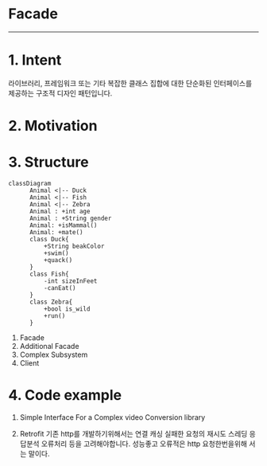 

# Facade

---


# 1. Intent
라이브러리, 프레임워크 또는 기타 복잡한 클래스 집합에 대한 단순화된 인터페이스를 제공하는 구조적 디자인 패턴입니다.


# 2. Motivation


# 3. Structure


```mermaid
classDiagram
      Animal <|-- Duck
      Animal <|-- Fish
      Animal <|-- Zebra
      Animal : +int age
      Animal : +String gender
      Animal: +isMammal()
      Animal: +mate()
      class Duck{
          +String beakColor
          +swim()
          +quack()
      }
      class Fish{
          -int sizeInFeet
          -canEat()
      }
      class Zebra{
          +bool is_wild
          +run()
      }
```
1. Facade
2. Additional Facade
3. Complex Subsystem
4. Client 


# 4. Code example

1)  Simple Interface For a Complex video Conversion library


2) Retrofit
기존 http를 개발하기위해서는 
연결
캐싱
실패한 요청의 재시도
스레딩
응답분석
오류처리
 등을 고려해야합니다. 성능좋고 오류적은 http 요청한번을위해 서는 말이다. 





